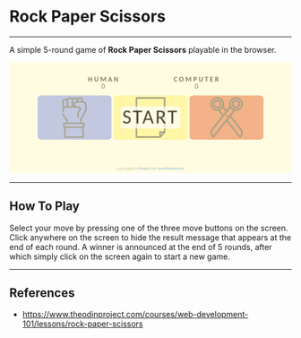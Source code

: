 # Rock Paper Scissors
---

A simple 5-round game of **Rock Paper Scissors** playable in the browser.

![screenshot of game start-screen](assets/images/preview/screenshot.png)

---
## How To Play

Select your move by pressing one of the three move buttons on the screen.
Click anywhere on the screen to hide the result message that appears at the end
of each round.
A winner is announced at the end of 5 rounds, after which simply click on the 
screen again to start a new game. 

---
## References

+ <https://www.theodinproject.com/courses/web-development-101/lessons/rock-paper-scissors>
